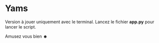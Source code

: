 # Yams

Version à jouer uniquement avec le terminal.
Lancez le fichier **app.py** pour lancer le script.

Amusez vous bien ☻